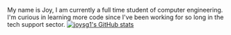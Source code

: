 My name is Joy, I am currently a full time student of computer engineering. I'm curious in learning more code since I've been working for so long in the tech support sector. 
[![joysg1's GitHub stats](https://github-readme-stats.vercel.app/api?username=joysg1)](https://github.com/joysg1/github-readme-stats)
